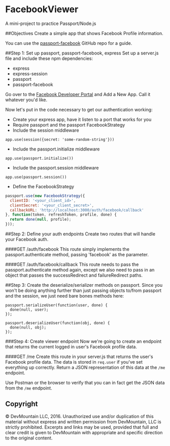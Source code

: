 FacebookViewer
==============

A mini-project to practice Passport/Node.js

##Objectives
Create a simple app that shows Facebook Profile information.

You can use the [passport-facebook](https://github.com/jaredhanson/passport-facebook) GitHub repo for a guide.

##Step 1: Set up passport, passport-facebook, express
Set up a server.js file and include these npm dependencies:
* express
* express-session
* passport
* passport-facebook

Go over to the [Facebook Developer Portal](https://developers.facebook.com/) and Add a New App. Call it whatever you'd like.

Now let's put in the code necessary to get our authentication working:
* Create your express app, have it listen to a port that works for you
* Require passport and the passport FacebookStrategy
* Include the session middleware

`app.use(session({secret: 'some-random-string'}))`

* Include the passport.initialize middleware

`app.use(passport.initialize())`

* Include the passport.session middleware

`app.use(passport.session())`

* Define the FacebookStrategy

```javascript
passport.use(new FacebookStrategy({
  clientID: '<your_client_id>',
  clientSecret: '<your_client_secret>',
  callbackURL: 'http://localhost:3000/auth/facebook/callback'
}, function(token, refreshToken, profile, done) {
  return done(null, profile);
}));
```

##Step 2: Define your auth endpoints
Create two routes that will handle your Facebook auth.

####GET /auth/facebook
This route simply implements the passport.authenticate method, passing 'facebook' as the parameter.

####GET /auth/facebook/callback
This route needs to pass the passport.authenticate method again, except we also need to pass in an object that passes the successRedirect and failureRedirect paths.

##Step 3: Create the deserialize/serializer methods on passport.
Since you won't be doing anything further than just passing objects to/from passport and the session, we just need bare bones methods here:

```
passport.serializeUser(function(user, done) {
  done(null, user);
});

passport.deserializeUser(function(obj, done) {
  done(null, obj);
});
```

###Step 4: Create viewer endpoint
Now we're going to create an endpoint that returns the current logged in user's Facebook profile data.

####GET /me
Create this route in your server.js that returns the user's Facebook profile data. The data is stored in `req.user` if you've set everything up correctly. Return a JSON representation of this data at the `/me` endpoint.

Use Postman or the browser to verify that you can in fact get the JSON data from the `/me` endpoint.



## Copyright

© DevMountain LLC, 2016. Unauthorized use and/or duplication of this material without express and written permission from DevMountain, LLC is strictly prohibited. Excerpts and links may be used, provided that full and clear credit is given to DevMountain with appropriate and specific direction to the original content.
